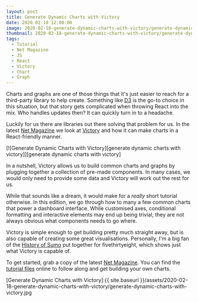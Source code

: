 ```yaml
---
layout: post
title: Generate Dynamic Charts with Victory
date: 2020-02-18 12:00:00
image: 2020-02-18-generate-dynamic-charts-with-victory/generate-dynamic-charts-with-victory-cover.jpg
thumbnail: 2020-02-18-generate-dynamic-charts-with-victory/generate-dynamic-charts-with-victory-cover-sm.jpg
tags:
  - Tutorial
  - Net Magazine
  - JS
  - React
  - Victory
  - Chart
  - Graph
---
```


Charts and graphs are one of those things that it's just easier to reach for a third-party library to help create. Something like [D3][d3] is the go-to choice in this situation, but that story gets complicated when throwing React into the mix. Who handles updates then? It can quickly turn in to a headache.

Luckily for us there are libraries out there solving that problem for us. In the latest [Net Magazine][net magazine] we look at [Victory][victory] and how it can make charts in a React-friendly manner.

[![Generate Dynamic Charts with Victory][generate dynamic charts with victory]][generate dynamic charts with victory]

In a nutshell, Victory allows us to build common charts and graphs by plugging together a collection of pre-made components. In many cases, we would only need to provide some data and Victory will work out the rest for us.

While that sounds like a dream, it would make for a _really_ short tutorial otherwise. In this edition, we go through how to many a few common charts that power a dashboard interface. While customised axes, conditional formatting and interactive elements may end up being trivial, they are not always obvious what components needs to go where.

Victory is simple enough to get building pretty much straight away, but is also capable of creating some great visualisations. Personally, I'm a big fan of the [History of Sumo][history of sumo] put together for fivethirtyeight, which shows just what Victory is capable of.

To get started, grab a copy of the latest [Net Magazine][net magazine]. You can find the [tutorial files][github tutorial files] online to follow along and get building your own charts.

[Generate Dynamic Charts with Victory]:{{ site.baseurl }}/assets/2020-02-18-generate-dynamic-charts-with-victory/generate-dynamic-charts-with-victory.jpg

[net magazine]: https://www.myfavouritemagazines.co.uk/design/net-magazine-back-issues/net-april-2020-issue-330/
[d3]: https://d3js.org/
[victory]: https://formidable.com/open-source/victory/
[history of sumo]: https://projects.fivethirtyeight.com/sumo/
[github tutorial files]: https://github.com/mattcrouch/victory-tutorial
